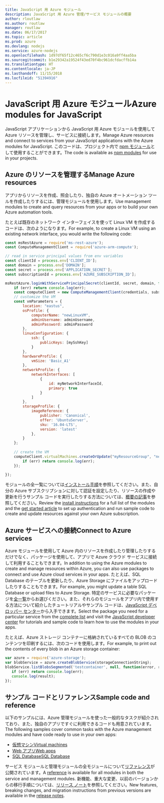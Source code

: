```yaml
---
title: JavaScript 用 Azure モジュール
description: JavaScript 用 Azure 管理/サービス モジュールの概要
author: rloutlaw
ms.author: routlaw
manager: routlaw
ms.date: 06/17/2017
ms.topic: article
ms.prod: azure
ms.devlang: nodejs
ms.service: azure-nodejs
ms.openlocfilehash: 1d97df65f12c465cf6c790d1e3c016a9ff4aa5ba
ms.sourcegitcommit: b1e29342a19524f43ed70f4bc961dcfdacffb14a
ms.translationtype: HT
ms.contentlocale: ja-JP
ms.lasthandoff: 11/15/2018
ms.locfileid: "51394916"
---
```

# <a name="azure-modules-for-javascript"></a><span data-ttu-id="1eed4-103">JavaScript 用 Azure モジュール</span><span class="sxs-lookup"><span data-stu-id="1eed4-103">Azure modules for JavaScript</span></span>

<span data-ttu-id="1eed4-104">JavaScript アプリケーションから JavaScript 用 Azure モジュールを使用して Azure リソースを管理し、サービスに接続します。</span><span class="sxs-lookup"><span data-stu-id="1eed4-104">Manage Azure resources and connect to services from your JavaScript applications with the Azure modules for JavaScript.</span></span> <span data-ttu-id="1eed4-105">このコードは、プロジェクト内で [npm モジュール](node-sdk-azure-install.md)として使用することができます。</span><span class="sxs-lookup"><span data-stu-id="1eed4-105">The code is available as [npm modules](node-sdk-azure-install.md) for use in your projects.</span></span> 

## <a name="manage-azure-resources"></a><span data-ttu-id="1eed4-106">Azure のリソースを管理する</span><span class="sxs-lookup"><span data-stu-id="1eed4-106">Manage Azure resources</span></span>

<span data-ttu-id="1eed4-107">アプリからリソースを作成、照会したり、独自の Azure オートメーション ツールを作成したりするには、管理モジュールを使用します。</span><span class="sxs-lookup"><span data-stu-id="1eed4-107">Use management modules to create and query resources from your apps or to build your own Azure automation tools.</span></span> 

<span data-ttu-id="1eed4-108">たとえば既存のネットワーク インターフェイスを使って Linux VM を作成するコードは、次のようになります。</span><span class="sxs-lookup"><span data-stu-id="1eed4-108">For example, to create a Linux VM using an existing network interface, you would write the following code:</span></span>

```javascript
const msRestAzure = require('ms-rest-azure');
const ComputeManagementClient = require('azure-arm-compute');

// read in service principal values from env variables
const clientId = process.env['CLIENT_ID'];
const domain = process.env['DOMAIN'];
const secret = process.env['APPLICATION_SECRET'];
const subscriptionId = process.env['AZURE_SUBSCRIPTION_ID'];

msRestAzure.loginWithServicePrincipalSecret(clientId, secret, domain, function (err, credentials, subscriptions) {
    if (err) return console.log(err);
    const computeClient = new ComputeManagementClient(credentials, subscriptionId);
    // customize the VM 
    const vmParameters = {
        location: "eastus",
        osProfile: {
            computerName: "newLinuxVM",
            adminUsername: adminUsername,
            adminPassword: adminPassword
        },
        linuxConfiguration: {
            ssh: {
                publicKeys: [mySshKey]
            }
        },
        hardwareProfile: {
            vmSize: 'Basic_A1'
        },
        networkProfile: {
            networkInterfaces: [
                {
                    id: myNetworkInterfaceId,
                    primary: true
                }
            ]
        },
        storageProfile: {
            imageReference: {
                publisher: 'Canonical',
                offer: 'UbuntuServer',
                sku: '16.04-LTS',
                version: 'latest'
            },
        }
    };
 
    // create the VM
    computeClient.virtualMachines.createOrUpdate("myResourceGroup", "newLinuxVM", vmParameters, function (err, data) {
        if (err) return console.log(err);
    });

});
```

<span data-ttu-id="1eed4-109">モジュールの全一覧については[インストール手順](node-sdk-azure-install.md)を参照してください。また、自分の Azure サブスクリプションに対して認証を設定したり、リソースの作成や更新を行うサンプル コードを実行したりする方法については、[概要の記事](node-sdk-azure-get-started.md)を参照してください。</span><span class="sxs-lookup"><span data-stu-id="1eed4-109">Review the [install instructions](node-sdk-azure-install.md) for a full list of the modules and the [get started article](node-sdk-azure-get-started.md) to set up authentication and run sample code to create and update resources against your own Azure subscription.</span></span> 

## <a name="connect-to-azure-services"></a><span data-ttu-id="1eed4-110">Azure サービスへの接続</span><span class="sxs-lookup"><span data-stu-id="1eed4-110">Connect to Azure services</span></span>

<span data-ttu-id="1eed4-111">Azure モジュールを使用して Azure 内のリソースを作成したり管理したりするだけでなく、パッケージを使用して、アプリで Azure クラウド サービスに接続して利用することもできます。</span><span class="sxs-lookup"><span data-stu-id="1eed4-111">In addition to using the Azure modules to create and manage resources within Azure, you can also use packages to connect and use Azure cloud services in your apps.</span></span> <span data-ttu-id="1eed4-112">たとえば、SQL Database のテーブルを更新したり、Azure Storage にファイルをアップロードしたりすることもできます。</span><span class="sxs-lookup"><span data-stu-id="1eed4-112">For example, you might update a table SQL Database or upload files to Azure Storage.</span></span> <span data-ttu-id="1eed4-113">特定のサービスに必要なパッケージを[全一覧](node-sdk-azure-install.md)からお選びください。また、それらのモジュールをアプリ内で使用する方法について紹介したチュートリアルやサンプル コードは、[JavaScript デベロッパー センター](https://azure.microsoft.com/develop/nodejs/)から入手できます。</span><span class="sxs-lookup"><span data-stu-id="1eed4-113">Select the package you need for a particular service from the [complete list](node-sdk-azure-install.md) and visit the [JavaScript developer center](https://azure.microsoft.com/develop/nodejs/) for tutorials and sample code to learn how to use the modules in your apps.</span></span>

<span data-ttu-id="1eed4-114">たとえば、Azure ストレージ コンテナーに格納されているすべての BLOB のコンテンツを印刷するには、次のコードを使用します。</span><span class="sxs-lookup"><span data-stu-id="1eed4-114">For example, to print out the contents of every blob in an Azure storage container:</span></span>

```javascript
var azure = require('azure-storage');
var blobService = azure.createBlobService(storageConnectionString);
blobService.listBlobsSegmented('testcontainer', null, function(error, result, response) {
   if (err) return console.log(err);
   console.log(result);
});
```

## <a name="sample-code-and-reference"></a><span data-ttu-id="1eed4-115">サンプル コードとリファレンス</span><span class="sxs-lookup"><span data-stu-id="1eed4-115">Sample code and reference</span></span>

<span data-ttu-id="1eed4-116">以下のサンプルには、Azure 管理モジュールを使った一般的なタスクが紹介されており、また、独自のアプリですぐに利用できるコードも用意されています。</span><span class="sxs-lookup"><span data-stu-id="1eed4-116">The following samples cover common tasks with the Azure management modules and have code ready to use in your own apps:</span></span>

- [<span data-ttu-id="1eed4-117">仮想マシン</span><span class="sxs-lookup"><span data-stu-id="1eed4-117">Virtual machines</span></span>](node-samples-services-compute.md)
- [<span data-ttu-id="1eed4-118">Web アプリ</span><span class="sxs-lookup"><span data-stu-id="1eed4-118">Web apps</span></span>](node-samples-services-web-and-mobile.md)
- [<span data-ttu-id="1eed4-119">SQL Database</span><span class="sxs-lookup"><span data-stu-id="1eed4-119">SQL Database</span></span>](node-samples-services-database.md)
   
<span data-ttu-id="1eed4-120">サービス モジュールと管理モジュールの全モジュールについて[リファレンス](https://docs.microsoft.com/javascript/api)が公開されています。</span><span class="sxs-lookup"><span data-stu-id="1eed4-120">A [reference](https://docs.microsoft.com/javascript/api) is available for all modules in both the service and management modules.</span></span> <span data-ttu-id="1eed4-121">新機能、重大な変更、以前のバージョンからの移行手順については、[リリース ノート](https://github.com/Azure/azure-sdk-for-node/releases)を参照してください。</span><span class="sxs-lookup"><span data-stu-id="1eed4-121">New features, breaking changes, and migration instructions from previous versions are available in the [release notes](https://github.com/Azure/azure-sdk-for-node/releases).</span></span>